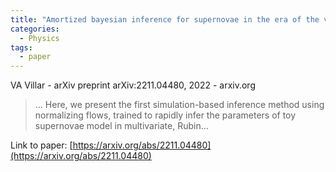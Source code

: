 ```yaml
---
title: "Amortized bayesian inference for supernovae in the era of the vera rubin observatory using normalizing flows"
categories:
  - Physics
tags:
  - paper
---
```

VA Villar - arXiv preprint arXiv:2211.04480, 2022 - arxiv.org

>… Here, we present the first simulation-based inference method using normalizing flows, trained to rapidly infer the parameters of toy supernovae model in multivariate, Rubin…

Link to paper: [https://arxiv.org/abs/2211.04480](https://arxiv.org/abs/2211.04480)
